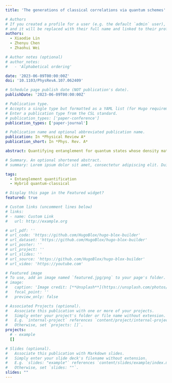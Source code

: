 ```yaml
---
title: 'The generations of classical correlations via quantum schemes'

# Authors
# If you created a profile for a user (e.g. the default `admin` user), write the username (folder name) here
# and it will be replaced with their full name and linked to their profile.
authors:
  - Xiaodie Lin
  - Zhenyu Chen
  - Zhaohui Wei

# Author notes (optional)
# author_notes:
#   - 'Alphabetical ordering'

date: '2023-06-09T00:00:00Z'
doi: '10.1103/PhysRevA.107.062409'

# Schedule page publish date (NOT publication's date).
publishDate: '2023-06-09T00:00:00Z'

# Publication type.
# Accepts a single type but formatted as a YAML list (for Hugo requirements).
# Enter a publication type from the CSL standard.
# publication_types: ['paper-conference']
publication_types: ['paper-journal']

# Publication name and optional abbreviated publication name.
publication: In *Physical Review A*
publication_short: In *Phys. Rev. A*

abstract: Quantifying entanglement for quantum states whose density matrices are unknown is a difficult task, but also becomes more and more necessary because of the fast development of quantum engineering. Machine learning provides practical solutions to this fundamental problem, where one has to train a proper machine learning model to predict entanglement measures of unknown quantum states based on experimentally measurable data, say, moments of density matrices or correlation data produced by local measurements. In this paper, we compare the performance of these two different machine learning approaches systematically. Particularly, we first show that the approach based on moments enjoys a remarkable advantage over that based on correlation data, though the cost of measuring moments is much higher. Next, since correlation data is much easier to obtain experimentally, we try to better its performance by proposing a hybrid quantum-classical machine learning framework for this problem, where the key is to train optimal local measurements, or even optimal tensor products of single-qubit observables, to generate more informative correlation data. Our numerical simulations show that the new hybrid framework brings us comparable performance with the approach based on moments to quantify entanglement, and furthermore, it turns out that the new hybrid framework has a nice noise-resistant capability when handling realistic correlation data.

# Summary. An optional shortened abstract.
# summary: Lorem ipsum dolor sit amet, consectetur adipiscing elit. Duis posuere tellus ac convallis placerat. Proin tincidunt magna sed ex sollicitudin condimentum.

tags:
  - Entanglement quantification
  - Hybrid quantum-classical

# Display this page in the Featured widget?
featured: true

# Custom links (uncomment lines below)
# links:
# - name: Custom Link
#   url: http://example.org

# url_pdf: ''
# url_code: 'https://github.com/HugoBlox/hugo-blox-builder'
# url_dataset: 'https://github.com/HugoBlox/hugo-blox-builder'
# url_poster: ''
# url_project: ''
# url_slides: ''
# url_source: 'https://github.com/HugoBlox/hugo-blox-builder'
# url_video: 'https://youtube.com'

# Featured image
# To use, add an image named `featured.jpg/png` to your page's folder.
# image:
#   caption: 'Image credit: [**Unsplash**](https://unsplash.com/photos/pLCdAaMFLTE)'
#   focal_point: ''
#   preview_only: false

# Associated Projects (optional).
#   Associate this publication with one or more of your projects.
#   Simply enter your project's folder or file name without extension.
#   E.g. `internal-project` references `content/project/internal-project/index.md`.
#   Otherwise, set `projects: []`.
projects:
  # - example
  []

# Slides (optional).
#   Associate this publication with Markdown slides.
#   Simply enter your slide deck's filename without extension.
#   E.g. `slides: "example"` references `content/slides/example/index.md`.
#   Otherwise, set `slides: ""`.
slides: ""
---
```


<!-- {{% callout note %}}
Click the _Cite_ button above to demo the feature to enable visitors to import publication metadata into their reference management software.
{{% /callout %}}

{{% callout note %}}
Create your slides in Markdown - click the _Slides_ button to check out the example.
{{% /callout %}}

Add the publication's **full text** or **supplementary notes** here. You can use rich formatting such as including [code, math, and images](https://docs.hugoblox.com/content/writing-markdown-latex/). -->
